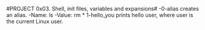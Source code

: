 #PROJECT 0x03. Shell, init files, variables and expansions#
-0-alias creates an alias.
	-Name: ls
	-Value: rm *
1-hello_you prints hello user, where user is the current Linux user.

